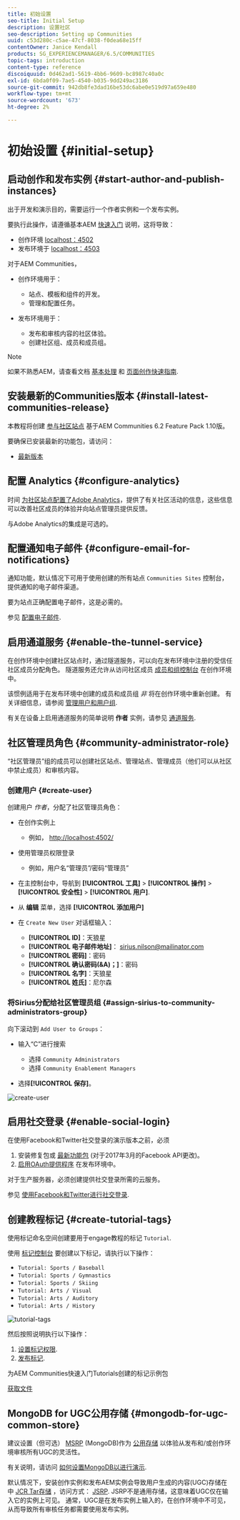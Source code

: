 ```yaml
---
title: 初始设置
seo-title: Initial Setup
description: 设置社区
seo-description: Setting up Communities
uuid: c53d280c-c5ae-47cf-8038-f0dea68e15ff
contentOwner: Janice Kendall
products: SG_EXPERIENCEMANAGER/6.5/COMMUNITIES
topic-tags: introduction
content-type: reference
discoiquuid: 0d462ad1-5619-4bb6-9609-bc8987c40a0c
exl-id: 6bda0f09-7ae5-4540-b035-9dd249ac3186
source-git-commit: 942db8fe3dad16be53dc6abe0e519d97a659e480
workflow-type: tm+mt
source-wordcount: '673'
ht-degree: 2%

---
```


# 初始设置 {#initial-setup}

## 启动创作和发布实例 {#start-author-and-publish-instances}

出于开发和演示目的，需要运行一个作者实例和一个发布实例。

要执行此操作，请遵循基本AEM [快速入门](../../help/sites-deploying/deploy.md#getting-started) 说明，这将导致：

* 创作环境 [localhost：4502](http://localhost:4502/)
* 发布环境于 [localhost：4503](http://localhost:4503/)

对于AEM Communities，

* 创作环境用于：

   * 站点、模板和组件的开发。
   * 管理和配置任务。

* 发布环境用于：

   * 发布和审核内容的社区体验。
   * 创建社区组、成员和成员组。

>[!NOTE]
>
>如果不熟悉AEM，请查看文档 [基本处理](../../help/sites-authoring/basic-handling.md) 和 [页面创作快速指南](../../help/sites-authoring/qg-page-authoring.md).

## 安装最新的Communities版本 {#install-latest-communities-release}

本教程将创建 [参与社区站点](overview.md#engagement-community) 基于AEM Communities 6.2 Feature Pack 1.10版。

要确保已安装最新的功能包，请访问：

* [最新版本](deploy-communities.md#latest-releases)

## 配置 Analytics {#configure-analytics}

时间 [为社区站点配置了Adobe Analytics](analytics.md)，提供了有关社区活动的信息，这些信息可以改善社区成员的体验并向站点管理员提供反馈。

与Adobe Analytics的集成是可选的。

## 配置通知电子邮件 {#configure-email-for-notifications}

通知功能，默认情况下可用于使用创建的所有站点 `Communities Sites` 控制台，提供通知的电子邮件渠道。

要为站点正确配置电子邮件，这是必需的。

参见 [配置电子邮件](email.md).

## 启用通道服务 {#enable-the-tunnel-service}

在创作环境中创建社区站点时，通过隧道服务，可以向在发布环境中注册的受信任社区成员分配角色。 隧道服务还允许从访问社区成员 [成员和组控制台](members.md) 在创作环境中。

该惯例适用于在发布环境中创建的成员和成员组 *非* 将在创作环境中重新创建。 有关详细信息，请参阅 [管理用户和用户组](users.md).

有关在设备上启用通道服务的简单说明 **作者** 实例，请参见 [通道服务](deploy-communities.md#tunnel-service-on-author).

## 社区管理员角色 {#community-administrator-role}

“社区管理员”组的成员可以创建社区站点、管理站点、管理成员（他们可以从社区中禁止成员）和审核内容。

### 创建用户 {#create-user}

创建用户 *作者*，分配了社区管理员角色：

* 在创作实例上

   * 例如， [http://localhost:4502/](http://localhost:4503/)

* 使用管理员权限登录

   * 例如，用户名“管理员”/密码“管理员”

* 在主控制台中，导航到 **[!UICONTROL 工具]** > **[!UICONTROL 操作]** > **[!UICONTROL 安全性]** > **[!UICONTROL 用户]**.
* 从 **编辑** 菜单，选择 **[!UICONTROL 添加用户]**

* 在 `Create New User` 对话框输入：

   * **[!UICONTROL ID]**：天狼星
   * **[!UICONTROL 电子邮件地址]**： sirius.nilson@mailinator.com
   * **[!UICONTROL 密码]**：密码
   * **[!UICONTROL 确认密码(&amp;A)；]**：密码
   * **[!UICONTROL 名字]**：天狼星
   * **[!UICONTROL 姓氏]**：尼尔森

### 将Sirius分配给社区管理员组 {#assign-sirius-to-community-administrators-group}

向下滚动到 `Add User to Groups`：

* 输入“C”进行搜索

   * 选择 `Community Administrators`
   * 选择 `Community Enablement Managers`

* 选择&#x200B;**[!UICONTROL 保存]**。

![create-user](assets/create-user.png)

## 启用社交登录 {#enable-social-login}

在使用Facebook和Twitter社交登录的演示版本之前，必须

1. 安装修复包或 [最新功能包](deploy-communities.md#latestfeaturepack) (对于2017年3月的Facebook API更改)。
1. [启用OAuth提供程序](social-login.md#adobe-granite-oauth-authentication-handler) 在发布环境中。

对于生产服务器，必须创建提供社交登录所需的云服务。

参见 [使用Facebook和Twitter进行社交登录](social-login.md).

## 创建教程标记 {#create-tutorial-tags}

使用标记命名空间创建要用于engage教程的标记 `Tutorial`.

使用 [标记控制台](../../help/sites-administering/tags.md#tagging-console) 要创建以下标记，请执行以下操作：

* `Tutorial: Sports / Baseball`
* `Tutorial: Sports / Gymnastics`
* `Tutorial: Sports / Skiing`
* `Tutorial: Arts / Visual`
* `Tutorial: Arts / Auditory`
* `Tutorial: Arts / History`

![tutorial-tags](assets/tutorial-tags.png)

然后按照说明执行以下操作：

1. [设置标记权限](../../help/sites-administering/tags.md#setting-tag-permissions).
1. [发布标记](../../help/sites-administering/tags.md#publishing-tags).

为AEM Communities快速入门Tutorials创建的标记示例包

[获取文件](assets/tutorial_tags-v63.zip)

## MongoDB for UGC公用存储 {#mongodb-for-ugc-common-store}

建议设置（但可选） [MSRP](msrp.md) (MongoDB)作为 [公用存储](working-with-srp.md) 以体验从发布和/或创作环境审核所有UGC的灵活性。

有关说明，请访问 [如何设置MongoDB以进行演示](demo-mongo.md).

默认情况下，安装创作实例和发布AEM实例会导致用户生成的内容(UGC)存储在中 [JCR Tar存储](../../help/sites-deploying/platform.md) ，访问方式： [JSRP](jsrp.md). JSRP不是通用存储，这意味着UGC仅在输入它的实例上可见。 通常，UGC是在发布实例上输入的，在创作环境中不可见，从而导致所有审核任务都需要使用发布实例。
